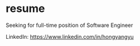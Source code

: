 # resume

Seeking for full-time position of Software Engineer

LinkedIn: https://www.linkedin.com/in/hongyangyu
